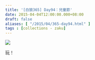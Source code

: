 ```yaml
---
title: '[白狼365] Day94：兒童節'
date: 2015-04-04T12:00:00.000+08:00
draft: false
aliases: [ "/2015/04/365-day94.html" ]
tags : [collections - zaku]
---
```


![](/images/zaku094.jpg)

玩！
